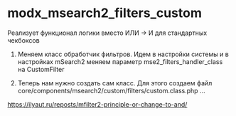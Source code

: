 # modx_msearch2_filters_custom
Реализует функционал логики вместо ИЛИ -> И для стандартных чекбоксов

1. Меняем класс обработчик фильтров. Идем в настройки системы и в настройках mSearch2 меняем параметр mse2_filters_handler_class на CustomFilter

2. Теперь нам нужно создать сам класс. Для этого создаем файл core/components/msearch2/custom/filters/custom.class.php ...

https://ilyaut.ru/reposts/mfilter2-principle-or-change-to-and/
